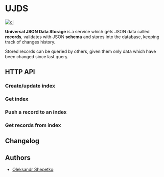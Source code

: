 # UJDS

[![ci](https://github.com/ashep/ujds/actions/workflows/ci.yaml/badge.svg)](https://github.com/ashep/ujds/actions/workflows/ci.yaml)

**Universal JSON Data Storage** is a service which gets JSON data called **records**, validates with JSON 
**schema** and stores into the database, keeping track of changes history.

Stored records can be queried by others, given them only data which have been changed since last query.  

## HTTP API

### Create/update index

### Get index

### Push a record to an index

### Get records from index

## Changelog

## Authors

- [Oleksandr Shepetko](https://shepetko.com)
